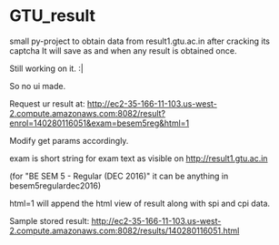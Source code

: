 # GTU_result
small py-project to obtain data from result1.gtu.ac.in after cracking its captcha
It will save as and when any result is obtained once.

Still working on it.   :|

So no ui made.

Request ur result at:
http://ec2-35-166-11-103.us-west-2.compute.amazonaws.com:8082/result?enrol=140280116051&exam=besem5reg&html=1

Modify get params accordingly.

exam is short string for exam text as visible on http://result1.gtu.ac.in

(for "BE SEM 5 - Regular (DEC 2016)" it can be anything in besem5regulardec2016)

html=1 will append the html view of result along with spi and cpi data.

Sample stored result:
http://ec2-35-166-11-103.us-west-2.compute.amazonaws.com:8082/results/140280116051.html
